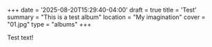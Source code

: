+++
date = '2025-08-20T15:29:40-04:00'
draft = true
title = 'Test'
summary = "This is a test album"
location = "My imagination"
cover = "01.jpg"
type = "albums"
+++

Test text!